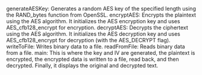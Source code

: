 generateAESKey: Generates a random AES key of the specified length using the RAND_bytes function from OpenSSL.
encryptAES: Encrypts the plaintext using the AES algorithm. It initializes the AES encryption key and uses AES_cfb128_encrypt for encryption.
decryptAES: Decrypts the ciphertext using the AES algorithm. It initializes the AES decryption key and uses AES_cfb128_encrypt for decryption (with the AES_DECRYPT flag).
writeToFile: Writes binary data to a file.
readFromFile: Reads binary data from a file.
main: This is where the key and IV are generated, the plaintext is encrypted, the encrypted data is written to a file, read back, and then decrypted. Finally, it displays the original and decrypted text.
